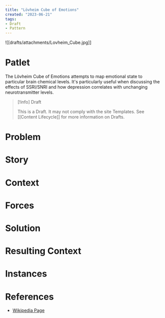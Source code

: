 ```yaml
---
title: "Lövheim Cube of Emotions"
created: "2023-06-21"
tags:
- Draft
- Pattern
---
```


![[drafts/attachments/Lovheim_Cube.jpg]]

# Patlet

The Lövheim Cube of Emotions attempts to map emotional state to particular brain chemical levels. It's particularly useful when discussing the effects of SSRI/SNRI and how depression correlates with unchanging neurotransmitter levels.

> [!info] Draft
>
> This is a Draft. It may not comply with the site Templates. See [[Content Lifecycle]] for more information on Drafts.

# Problem

# Story

# Context

# Forces

# Solution

# Resulting Context

# Instances

# References

- [Wikipedia Page](https://en.wikipedia.org/wiki/L%C3%B6vheim_Cube_of_Emotions)
